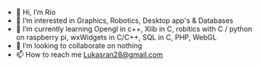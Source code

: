 - 👋 Hi, I’m Rio
- 👀 I’m interested in Graphics, Robotics, Desktop app's & Databases
- 🌱 I’m currently learning Opengl in c++, Xlib in C, robitics with C / python on raspberry pi, wxWidgets in C/C++, SQL in C, PHP, WebGL
- 💞️ I’m looking to collaborate on nothing
- 📫 How to reach me Lukasran28@gmail.com

<!---
SightMan3/SightMan3 is a ✨ special ✨ repository because its `README.md` (this file) appears on your GitHub profile.
You can click the Preview link to take a look at your changes.
--->
